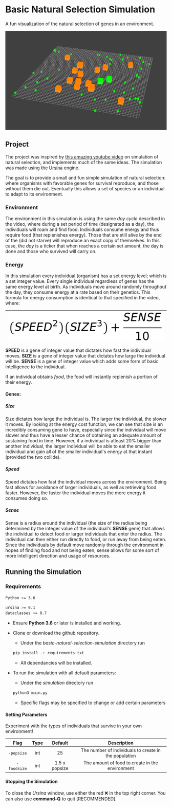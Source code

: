# Basic Natural Selection Simulation

A fun visualization of the natural selection of genes in an environment.

![](./img/screenshot2.png)

## Project

The project was inspired by [this amazing youtube video](https://www.youtube.com/watch?v=0ZGbIKd0XrM&t=402s) on simulation of natural selection, and implements much of the same ideas. The simulation was made using the [Ursina](https://www.ursinaengine.org/) engine.

The goal is to provide a small and fun simple simulation of natural selection: where organisms with favorable genes for survival reproduce, and those without them die out. Eventually this allows a set of species or an individual to adapt to its environment.

### Environment

The environment in this simulation is using the same *day cycle* described in the video, where during a set period of time (designated as a day), the individuals will roam and find food. Individuals consume energy and thus require food (that replenishes energy). Those that are still alive by the end of the (did not starve) will reproduce an exact copy of themselves. In this case, the *day* is a ticker that when reaches a certain set amount, the day is done and those who survived will carry on.

### Energy

In this simulation every individual (organism) has a set energy level; which is a set integer value. Every single individual regardless of genes has the same energy level at birth. As individuals move around randomly throughout the day, they consume energy at a rate based on their genetics. This formula for energy consumption is identical to that specified in the video, where:

|![](./imgs/energy-cost.png)|
| :-: |

**SPEED** is a gene of integer value that dictates how fast the individual moves. **SIZE** is a gene of integer value that dictates how large the individual will be. **SENSE** is a gene of integer value which adds some form of basic intelligence to the individual.

If an individual obtains *food*, the food will instantly replenish a portion of their energy.

#### Genes:

##### Size

Size dictates how large the individual is. The larger the individual, the slower it moves. By looking at the energy cost function, we can see that size is an incredibly consuming gene to have, especially since the individual will move slower and thus have a lesser chance of obtaining an adequate amount of sustaining food in time. However, if a individual is atleast 20% bigger than another individual, the larger individual will be able to eat the smaller individual and gain all of the smaller individual's energy at that instant (provided the two collide).

##### Speed

Speed dictates how fast the individual moves across the environment. Being fast allows for avoidance of larger individuals, as well as retrieving food faster. However, the faster the individual moves the more energy it consumes doing so.

##### Sense

Sense is a radius around the individual (the size of the radius being determined by the integer value of the individual's **SENSE** gene) that allows the individual to detect food or larger individuals that enter the radius. The individual can then either run directly to food, or run away from being eaten. Since the individuals by default move randomly through the environment in hopes of finding food and not being eaten, sense allows for some sort of more intelligent direction and usage of resources.

## Running the Simulation

### Requirements

```Bash
Python >= 3.6
```

```Bash
ursina >= 0.1
dataclasses >= 0.7
```

- Ensure **Python 3.6** or later is installed and working.
- Clone or download the github repository.
    - Under the *basic-natural-selection-simulation* directory run

    ```Bash
    pip install -r requirements.txt
    ```
    - All dependancies will be installed.
- To run the simulation with all default parameters:
    - Under the *simulation* directory run
    
    ```Bash
    python3 main.py
    ```
    - Specific flags may be specified to change or add certain parameters

#### Setting Parameters

Experiment with the types of individuals that survive in your own environment!

| Flag | Type | Default | Description |
| :-:  | :-:  | :-:     | :-:         |
| ```-popsize```| int | 25 | The number of individuals to create in the population |
| ```-foodsize```| int | 1.5 x popsize | The amount of food to create in the environment |

#### Stopping the Simulation

To close the *Ursina* window, use either the red &#10060; in the top right corner. You can also use **command-Q** to quit [RECOMMENDED].
